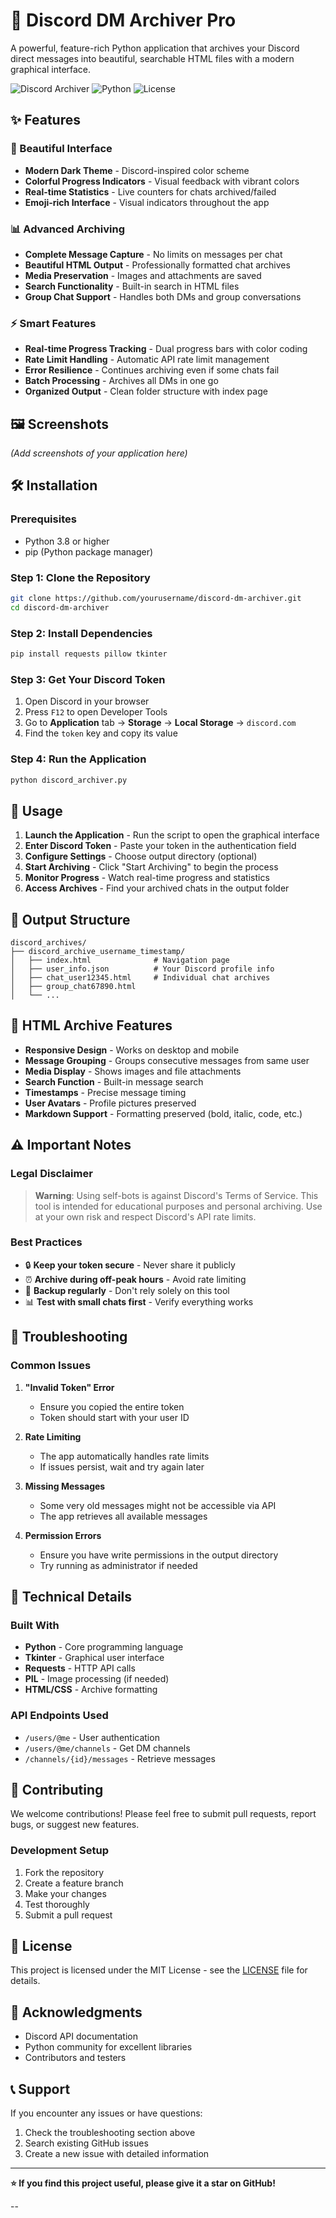 # 🚀 Discord DM Archiver Pro

A powerful, feature-rich Python application that archives your Discord direct messages into beautiful, searchable HTML files with a modern graphical interface.

![Discord Archiver](https://img.shields.io/badge/Discord-Archiver-purple?style=for-the-badge&logo=discord)
![Python](https://img.shields.io/badge/Python-3.8%2B-blue?style=for-the-badge&logo=python)
![License](https://img.shields.io/badge/License-MIT-green?style=for-the-badge)

## ✨ Features

### 🎨 Beautiful Interface
- **Modern Dark Theme** - Discord-inspired color scheme
- **Colorful Progress Indicators** - Visual feedback with vibrant colors
- **Real-time Statistics** - Live counters for chats archived/failed
- **Emoji-rich Interface** - Visual indicators throughout the app

### 📊 Advanced Archiving
- **Complete Message Capture** - No limits on messages per chat
- **Beautiful HTML Output** - Professionally formatted chat archives
- **Media Preservation** - Images and attachments are saved
- **Search Functionality** - Built-in search in HTML files
- **Group Chat Support** - Handles both DMs and group conversations

### ⚡ Smart Features
- **Real-time Progress Tracking** - Dual progress bars with color coding
- **Rate Limit Handling** - Automatic API rate limit management
- **Error Resilience** - Continues archiving even if some chats fail
- **Batch Processing** - Archives all DMs in one go
- **Organized Output** - Clean folder structure with index page

## 🖼️ Screenshots

*(Add screenshots of your application here)*

## 🛠️ Installation

### Prerequisites
- Python 3.8 or higher
- pip (Python package manager)

### Step 1: Clone the Repository
```bash
git clone https://github.com/yourusername/discord-dm-archiver.git
cd discord-dm-archiver
```

### Step 2: Install Dependencies
```bash
pip install requests pillow tkinter
```

### Step 3: Get Your Discord Token
1. Open Discord in your browser
2. Press `F12` to open Developer Tools
3. Go to **Application** tab → **Storage** → **Local Storage** → `discord.com`
4. Find the `token` key and copy its value

### Step 4: Run the Application
```bash
python discord_archiver.py
```

## 🎯 Usage

1. **Launch the Application** - Run the script to open the graphical interface
2. **Enter Discord Token** - Paste your token in the authentication field
3. **Configure Settings** - Choose output directory (optional)
4. **Start Archiving** - Click "Start Archiving" to begin the process
5. **Monitor Progress** - Watch real-time progress and statistics
6. **Access Archives** - Find your archived chats in the output folder

## 📁 Output Structure

```
discord_archives/
├── discord_archive_username_timestamp/
│   ├── index.html              # Navigation page
│   ├── user_info.json          # Your Discord profile info
│   ├── chat_user12345.html     # Individual chat archives
│   ├── group_chat67890.html
│   └── ...
```

## 🎨 HTML Archive Features

- **Responsive Design** - Works on desktop and mobile
- **Message Grouping** - Groups consecutive messages from same user
- **Media Display** - Shows images and file attachments
- **Search Function** - Built-in message search
- **Timestamps** - Precise message timing
- **User Avatars** - Profile pictures preserved
- **Markdown Support** - Formatting preserved (bold, italic, code, etc.)

## ⚠️ Important Notes

### Legal Disclaimer
> **Warning**: Using self-bots is against Discord's Terms of Service. This tool is intended for educational purposes and personal archiving. Use at your own risk and respect Discord's API rate limits.

### Best Practices
- 🔒 **Keep your token secure** - Never share it publicly
- ⏰ **Archive during off-peak hours** - Avoid rate limiting
- 💾 **Backup regularly** - Don't rely solely on this tool
- 📊 **Test with small chats first** - Verify everything works

## 🐛 Troubleshooting

### Common Issues

1. **"Invalid Token" Error**
   - Ensure you copied the entire token
   - Token should start with your user ID

2. **Rate Limiting**
   - The app automatically handles rate limits
   - If issues persist, wait and try again later

3. **Missing Messages**
   - Some very old messages might not be accessible via API
   - The app retrieves all available messages

4. **Permission Errors**
   - Ensure you have write permissions in the output directory
   - Try running as administrator if needed

## 🔧 Technical Details

### Built With
- **Python** - Core programming language
- **Tkinter** - Graphical user interface
- **Requests** - HTTP API calls
- **PIL** - Image processing (if needed)
- **HTML/CSS** - Archive formatting

### API Endpoints Used
- `/users/@me` - User authentication
- `/users/@me/channels` - Get DM channels
- `/channels/{id}/messages` - Retrieve messages

## 🤝 Contributing

We welcome contributions! Please feel free to submit pull requests, report bugs, or suggest new features.

### Development Setup
1. Fork the repository
2. Create a feature branch
3. Make your changes
4. Test thoroughly
5. Submit a pull request

## 📄 License

This project is licensed under the MIT License - see the [LICENSE](LICENSE) file for details.

## 🙏 Acknowledgments

- Discord API documentation
- Python community for excellent libraries
- Contributors and testers

## 📞 Support

If you encounter any issues or have questions:
1. Check the troubleshooting section above
2. Search existing GitHub issues
3. Create a new issue with detailed information

---

**⭐ If you find this project useful, please give it a star on GitHub!**

--
